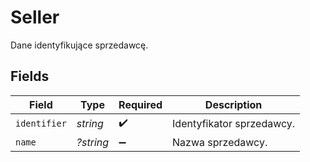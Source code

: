 # Seller

Dane identyfikujące sprzedawcę.


## Fields

| Field                     | Type                      | Required                  | Description               |
| ------------------------- | ------------------------- | ------------------------- | ------------------------- |
| `identifier`              | *string*                  | :heavy_check_mark:        | Identyfikator sprzedawcy. |
| `name`                    | *?string*                 | :heavy_minus_sign:        | Nazwa sprzedawcy.         |